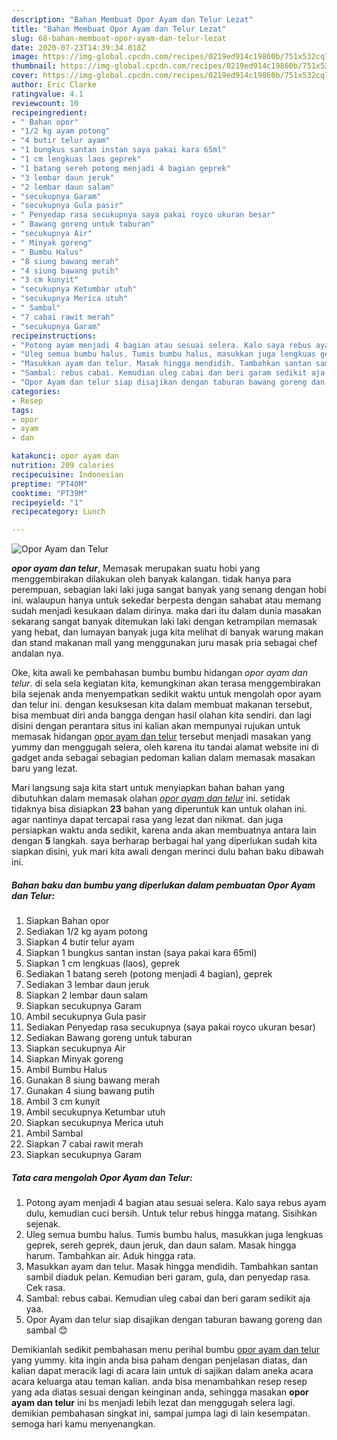 ```yaml
---
description: "Bahan Membuat Opor Ayam dan Telur Lezat"
title: "Bahan Membuat Opor Ayam dan Telur Lezat"
slug: 68-bahan-membuat-opor-ayam-dan-telur-lezat
date: 2020-07-23T14:39:34.018Z
image: https://img-global.cpcdn.com/recipes/0219ed914c19860b/751x532cq70/opor-ayam-dan-telur-foto-resep-utama.jpg
thumbnail: https://img-global.cpcdn.com/recipes/0219ed914c19860b/751x532cq70/opor-ayam-dan-telur-foto-resep-utama.jpg
cover: https://img-global.cpcdn.com/recipes/0219ed914c19860b/751x532cq70/opor-ayam-dan-telur-foto-resep-utama.jpg
author: Eric Clarke
ratingvalue: 4.1
reviewcount: 10
recipeingredient:
- " Bahan opor"
- "1/2 kg ayam potong"
- "4 butir telur ayam"
- "1 bungkus santan instan saya pakai kara 65ml"
- "1 cm lengkuas laos geprek"
- "1 batang sereh potong menjadi 4 bagian geprek"
- "3 lembar daun jeruk"
- "2 lembar daun salam"
- "secukupnya Garam"
- "secukupnya Gula pasir"
- " Penyedap rasa secukupnya saya pakai royco ukuran besar"
- " Bawang goreng untuk taburan"
- "secukupnya Air"
- " Minyak goreng"
- " Bumbu Halus"
- "8 siung bawang merah"
- "4 siung bawang putih"
- "3 cm kunyit"
- "secukupnya Ketumbar utuh"
- "secukupnya Merica utuh"
- " Sambal"
- "7 cabai rawit merah"
- "secukupnya Garam"
recipeinstructions:
- "Potong ayam menjadi 4 bagian atau sesuai selera. Kalo saya rebus ayam dulu, kemudian cuci bersih. Untuk telur rebus hingga matang. Sisihkan sejenak."
- "Uleg semua bumbu halus. Tumis bumbu halus, masukkan juga lengkuas geprek, sereh geprek, daun jeruk, dan daun salam. Masak hingga harum. Tambahkan air. Aduk hingga rata."
- "Masukkan ayam dan telur. Masak hingga mendidih. Tambahkan santan sambil diaduk pelan. Kemudian beri garam, gula, dan penyedap rasa. Cek rasa."
- "Sambal: rebus cabai. Kemudian uleg cabai dan beri garam sedikit aja yaa."
- "Opor Ayam dan telur siap disajikan dengan taburan bawang goreng dan sambal 😊"
categories:
- Resep
tags:
- opor
- ayam
- dan

katakunci: opor ayam dan 
nutrition: 209 calories
recipecuisine: Indonesian
preptime: "PT40M"
cooktime: "PT39M"
recipeyield: "1"
recipecategory: Lunch

---
```



![Opor Ayam dan Telur](https://img-global.cpcdn.com/recipes/0219ed914c19860b/751x532cq70/opor-ayam-dan-telur-foto-resep-utama.jpg)

<b><i>opor ayam dan telur</i></b>, Memasak merupakan suatu hobi yang menggembirakan dilakukan oleh banyak kalangan. tidak hanya para perempuan, sebagian laki laki juga sangat banyak yang senang dengan hobi ini. walaupun hanya untuk sekedar berpesta dengan sahabat atau memang sudah menjadi kesukaan dalam dirinya. maka dari itu dalam dunia masakan sekarang sangat banyak ditemukan laki laki dengan ketrampilan memasak yang hebat, dan lumayan banyak juga kita melihat di banyak warung makan dan stand makanan mall yang menggunakan juru masak pria sebagai chef andalan nya.



Oke, kita awali ke pembahasan bumbu bumbu hidangan <i>opor ayam dan telur</i>. di sela sela kegiatan kita, kemungkinan akan terasa menggembirakan bila sejenak anda menyempatkan sedikit waktu untuk mengolah opor ayam dan telur ini. dengan kesuksesan kita dalam membuat makanan tersebut, bisa membuat diri anda bangga dengan hasil olahan kita sendiri. dan lagi disini dengan perantara situs ini kalian akan mempunyai rujukan untuk memasak hidangan <u>opor ayam dan telur</u> tersebut menjadi masakan yang yummy dan menggugah selera, oleh karena itu tandai alamat website ini di gadget anda sebagai sebagian pedoman kalian dalam memasak masakan baru yang lezat.


Mari langsung saja kita start untuk menyiapkan bahan bahan yang dibutuhkan dalam memasak olahan <u><i>opor ayam dan telur</i></u> ini. setidak tidaknya bisa disiapkan <b>23</b> bahan yang diperuntuk kan untuk olahan ini. agar nantinya dapat tercapai rasa yang lezat dan nikmat. dan juga persiapkan waktu anda sedikit, karena anda akan membuatnya antara lain dengan <b>5</b> langkah. saya berharap berbagai hal yang diperlukan sudah kita siapkan disini, yuk mari kita awali dengan merinci dulu bahan baku dibawah ini.

<!--inarticleads1-->

##### Bahan baku dan bumbu yang diperlukan dalam pembuatan Opor Ayam dan Telur:

1. Siapkan  Bahan opor
1. Sediakan 1/2 kg ayam potong
1. Siapkan 4 butir telur ayam
1. Siapkan 1 bungkus santan instan (saya pakai kara 65ml)
1. Siapkan 1 cm lengkuas (laos), geprek
1. Sediakan 1 batang sereh (potong menjadi 4 bagian), geprek
1. Sediakan 3 lembar daun jeruk
1. Siapkan 2 lembar daun salam
1. Siapkan secukupnya Garam
1. Ambil secukupnya Gula pasir
1. Sediakan  Penyedap rasa secukupnya (saya pakai royco ukuran besar)
1. Sediakan  Bawang goreng untuk taburan
1. Siapkan secukupnya Air
1. Siapkan  Minyak goreng
1. Ambil  Bumbu Halus
1. Gunakan 8 siung bawang merah
1. Gunakan 4 siung bawang putih
1. Ambil 3 cm kunyit
1. Ambil secukupnya Ketumbar utuh
1. Siapkan secukupnya Merica utuh
1. Ambil  Sambal
1. Siapkan 7 cabai rawit merah
1. Siapkan secukupnya Garam




<!--inarticleads2-->

##### Tata cara mengolah Opor Ayam dan Telur:

1. Potong ayam menjadi 4 bagian atau sesuai selera. Kalo saya rebus ayam dulu, kemudian cuci bersih. Untuk telur rebus hingga matang. Sisihkan sejenak.
1. Uleg semua bumbu halus. Tumis bumbu halus, masukkan juga lengkuas geprek, sereh geprek, daun jeruk, dan daun salam. Masak hingga harum. Tambahkan air. Aduk hingga rata.
1. Masukkan ayam dan telur. Masak hingga mendidih. Tambahkan santan sambil diaduk pelan. Kemudian beri garam, gula, dan penyedap rasa. Cek rasa.
1. Sambal: rebus cabai. Kemudian uleg cabai dan beri garam sedikit aja yaa.
1. Opor Ayam dan telur siap disajikan dengan taburan bawang goreng dan sambal 😊




Demikianlah sedikit pembahasan menu perihal bumbu <u>opor ayam dan telur</u> yang yummy. kita ingin anda bisa paham dengan penjelasan diatas, dan kalian dapat meracik lagi di acara lain untuk di sajikan dalam aneka acara acara keluarga atau teman kalian. anda bisa menambahkan resep resep yang ada diatas sesuai dengan keinginan anda, sehingga masakan <b>opor ayam dan telur</b> ini bs menjadi lebih lezat dan menggugah selera lagi. demikian pembahasan singkat ini, sampai jumpa lagi di lain kesempatan. semoga hari kamu menyenangkan.
